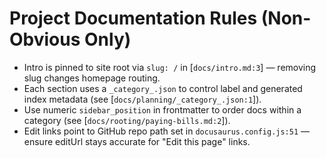 # Project Documentation Rules (Non-Obvious Only)

- Intro is pinned to site root via `slug: /` in [`docs/intro.md:3`] — removing slug changes homepage routing.
- Each section uses a `_category_.json` to control label and generated index metadata (see [`docs/planning/_category_.json:1`]).
- Use numeric `sidebar_position` in frontmatter to order docs within a category (see [`docs/rooting/paying-bills.md:2`]).
- Edit links point to GitHub repo path set in `docusaurus.config.js:51` — ensure editUrl stays accurate for "Edit this page" links.

